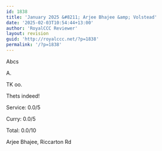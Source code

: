 ```yaml
---
id: 1838
title: 'January 2025 &#8211; Arjee Bhajee &amp; Volstead'
date: '2025-02-03T10:54:44+13:00'
author: 'RoyalCCC Reviewer'
layout: revision
guid: 'http://royalccc.net/?p=1838'
permalink: '/?p=1838'
---
```


Abcs

A.

TK oo.

Thets indeed!

Service: 0.0/5

Curry: 0.0/5

Total: 0.0/10

Arjee Bhajee, Riccarton Rd